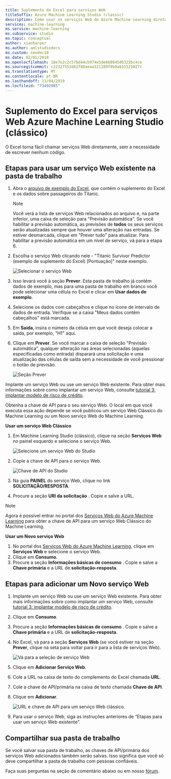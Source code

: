 ```yaml
---
title: Suplemento do Excel para serviços Web
titleSuffix: Azure Machine Learning Studio (classic)
description: Como usar os serviços Web do Azure Machine Learning diretamente no Excel sem escrever nenhum código.
services: machine-learning
ms.service: machine-learning
ms.subservice: studio
ms.topic: conceptual
author: xiaoharper
ms.author: amlstudiodocs
ms.custom: seodec18
ms.date: 02/01/2018
ms.openlocfilehash: 18e7e2c2c57bd44cb974e5de668045d6322bc4ce
ms.sourcegitcommit: c22327552d62f88aeaa321189f9b9a631525027c
ms.translationtype: MT
ms.contentlocale: pt-BR
ms.lasthandoff: 11/04/2019
ms.locfileid: "73492985"
---
```

# <a name="excel-add-in-for-azure-machine-learning-studio-classic-web-services"></a>Suplemento do Excel para serviços Web Azure Machine Learning Studio (clássico)
O Excel torna fácil chamar serviços Web diretamente, sem a necessidade de escrever nenhum código.

## <a name="steps-to-use-an-existing-web-service-in-the-workbook"></a>Etapas para usar um serviço Web existente na pasta de trabalho

1. Abra o [arquivo de exemplo do Excel](https://aka.ms/amlexcel-sample-2), que contém o suplemento do Excel e os dados sobre passageiros do Titanic. 
 
    > [!NOTE]
    > Você verá a lista de serviços Web relacionados ao arquivo e, na parte inferior, uma caixa de seleção para "Previsão automática". Se você habilitar a previsão automática, as previsões de **todos** os seus serviços serão atualizadas sempre que houver uma alteração nas entradas. Se estiver desmarcada, clique em "Prever tudo" para atualizar. Para habilitar a previsão automática em um nível de serviço, vá para a etapa 6.

2. Escolha o serviço Web clicando nele - "Titanic Survivor Predictor (exemplo de suplemento do Excel) [Pontuação]" neste exemplo.
   
    ![Selecionar o serviço Web](./media/excel-add-in-for-web-services/image1.png)
3. Isso levará você à seção **Prever**.  Esta pasta de trabalho já contém dados de exemplo, mas para uma pasta de trabalho em branco você pode selecionar uma célula no Excel e clicar em **Usar dados de exemplo**.
4. Selecione os dados com cabeçalhos e clique no ícone de intervalo de dados de entrada.  Verifique se a caixa "Meus dados contêm cabeçalhos" está marcada.
5. Em **Saída**, insira o número da célula em que você deseja colocar a saída, por exemplo, "H1" aqui.
6. Clique em **Prever**. Se você marcar a caixa de seleção "Previsão automática", qualquer alteração nas áreas selecionadas (aquelas especificadas como entrada) disparará uma solicitação e uma atualização das células de saída sem a necessidade de você pressionar o botão de previsão.
   
    ![Seção Prever](./media/excel-add-in-for-web-services/image1.png)

Implante um serviço Web ou use um serviço Web existente. Para obter mais informações sobre como implantar um serviço Web, consulte [tutorial 3: implantar modelo de risco de crédito](tutorial-part3-credit-risk-deploy.md).

Obtenha a chave de API para o seu serviço Web. O local em que você executa essa ação depende se você publicou um serviço Web Clássico do Machine Learning ou um Novo serviço Web do Machine Learning.

**Usar um serviço Web Clássico** 

1. Em Machine Learning Studio (clássico), clique na seção **Serviços Web** no painel esquerdo e selecione o serviço Web.
   
    ![Selecione um serviço Web do Studio](./media/excel-add-in-for-web-services/image4.png)
2. Copie a chave de API para o serviço Web.
   
    ![Chave de API do Studio](./media/excel-add-in-for-web-services/image5.png)
3. Na guia **PAINEL** do serviço Web, clique no link **SOLICITAÇÃO/RESPOSTA**.
4. Procure a seção **URI da solicitação** .  Copie e salve a URL.

> [!NOTE]
> Agora é possível entrar no portal dos [Serviços Web do Azure Machine Learning](https://services.azureml.net) para obter a chave de API para um serviço Web Clássico do Machine Learning.
> 
> 

**Usar um Novo serviço Web**

1. No portal dos [Serviços Web do Azure Machine Learning](https://services.azureml.net), clique em **Serviços Web** e selecione o serviço Web. 
2. Clique em **Consumo**.
3. Procure a seção **Informações básicas de consumo** . Copie e salve a **Chave primária** e a URL de **solicitação-resposta**.

## <a name="steps-to-add-a-new-web-service"></a>Etapas para adicionar um Novo serviço Web

1. Implante um serviço Web ou use um serviço Web existente. Para obter mais informações sobre como implantar um serviço Web, consulte [tutorial 3: implantar modelo de risco de crédito](tutorial-part3-credit-risk-deploy.md).
2. Clique em **Consumo**.
3. Procure a seção **Informações básicas de consumo** . Copie e salve a **Chave primária** e a URL de **solicitação-resposta**.
4. No Excel, vá para a seção **Serviços Web** (se você estiver na seção **Prever**, clique na seta para voltar para ir para a lista de serviços Web).
   
    ![Vá para a seleção de serviço Web](./media/excel-add-in-for-web-services/image3.png)
5. Clique em **Adicionar Serviço Web**.
6. Cole a URL na caixa de texto do complemento do Excel chamada **URL**.
7. Cole a chave de API/primária na caixa de texto chamada **Chave de API**.
8. Clique em **Adicionar**.
   
    ![URL e chave de API para um serviço Web clássico.](./media/excel-add-in-for-web-services/image6.png)
9. Para usar o serviço Web, siga as instruções anteriores de “Etapas para usar um serviço Web existente”.

## <a name="sharing-your-workbook"></a>Compartilhar sua pasta de trabalho
Se você salvar sua pasta de trabalho, as chaves de API/primária dos serviços Web adicionados também serão salvas. Isso significa que você só deve compartilhar a pasta de trabalho com pessoas confiáveis.

Faça suas perguntas na seção de comentário abaixo ou em nosso [fórum](https://go.microsoft.com/fwlink/?LinkID=403669&clcid=0x409).

